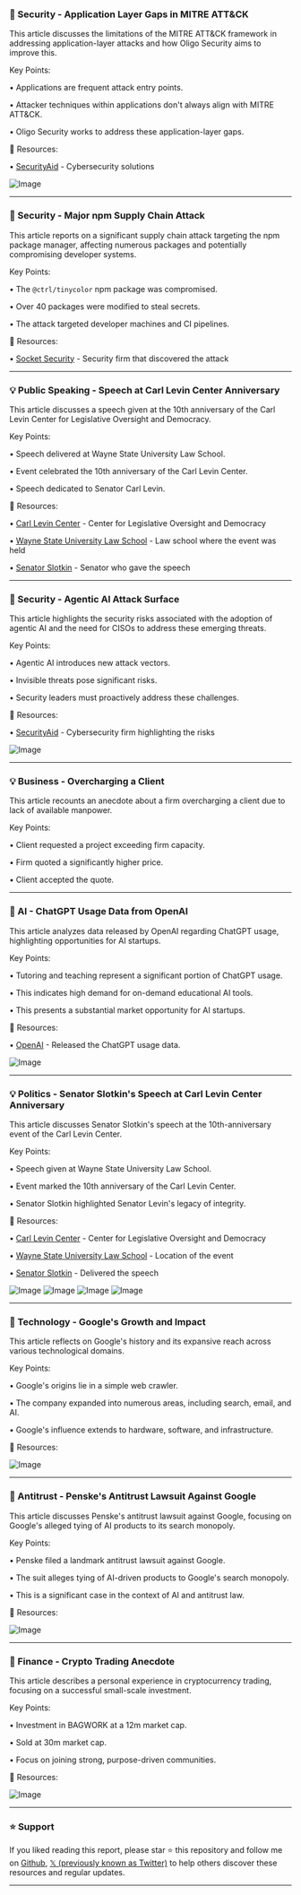 ### 🤖 Security - Application Layer Gaps in MITRE ATT&CK

This article discusses the limitations of the MITRE ATT&CK framework in addressing application-layer attacks and how Oligo Security aims to improve this.

Key Points:

• Applications are frequent attack entry points.

• Attacker techniques within applications don't always align with MITRE ATT&CK.

• Oligo Security works to address these application-layer gaps.


🔗 Resources:

• [SecurityAid](https://x.com/SecurityAid) - Cybersecurity solutions

![Image](https://pbs.twimg.com/media/G078Cd-XkAAuhXl?format=jpg&name=small)


---

### 🤖 Security - Major npm Supply Chain Attack

This article reports on a significant supply chain attack targeting the npm package manager, affecting numerous packages and potentially compromising developer systems.

Key Points:

• The `@ctrl/tinycolor` npm package was compromised.

• Over 40 packages were modified to steal secrets.

• The attack targeted developer machines and CI pipelines.


🔗 Resources:

• [Socket Security](https://x.com/SocketSecurity) - Security firm that discovered the attack


---

### 💡 Public Speaking - Speech at Carl Levin Center Anniversary

This article discusses a speech given at the 10th anniversary of the Carl Levin Center for Legislative Oversight and Democracy.

Key Points:

• Speech delivered at Wayne State University Law School.

• Event celebrated the 10th anniversary of the Carl Levin Center.

• Speech dedicated to Senator Carl Levin.


🔗 Resources:

• [Carl Levin Center](https://x.com/Levin_Center) - Center for Legislative Oversight and Democracy

• [Wayne State University Law School](https://x.com/_WayneLaw) - Law school where the event was held

• [Senator Slotkin](https://x.com/SenatorSlotkin) - Senator who gave the speech


---

### 🤖 Security - Agentic AI Attack Surface

This article highlights the security risks associated with the adoption of agentic AI and the need for CISOs to address these emerging threats.

Key Points:

• Agentic AI introduces new attack vectors.

• Invisible threats pose significant risks.

• Security leaders must proactively address these challenges.


🔗 Resources:

• [SecurityAid](https://x.com/SecurityAid) - Cybersecurity firm highlighting the risks

![Image](https://pbs.twimg.com/media/G07S14qWoAAXcKf?format=jpg&name=small)


---

### 💡 Business - Overcharging a Client

This article recounts an anecdote about a firm overcharging a client due to lack of available manpower.

Key Points:

• Client requested a project exceeding firm capacity.

• Firm quoted a significantly higher price.

• Client accepted the quote.


---

### 🚀 AI - ChatGPT Usage Data from OpenAI

This article analyzes data released by OpenAI regarding ChatGPT usage, highlighting opportunities for AI startups.

Key Points:

• Tutoring and teaching represent a significant portion of ChatGPT usage.

• This indicates high demand for on-demand educational AI tools.

• This presents a substantial market opportunity for AI startups.


🔗 Resources:

• [OpenAI](https://openai.com) - Released the ChatGPT usage data.

![Image](https://pbs.twimg.com/media/G07NPhkXwAAoQTi?format=jpg&name=small)


---

### 💡 Politics - Senator Slotkin's Speech at Carl Levin Center Anniversary

This article discusses Senator Slotkin's speech at the 10th-anniversary event of the Carl Levin Center.

Key Points:

• Speech given at Wayne State University Law School.

• Event marked the 10th anniversary of the Carl Levin Center.

• Senator Slotkin highlighted Senator Levin's legacy of integrity.


🔗 Resources:

• [Carl Levin Center](https://x.com/Levin_Center) - Center for Legislative Oversight and Democracy

• [Wayne State University Law School](https://x.com/_WayneLaw) - Location of the event

• [Senator Slotkin](https://x.com/SenatorSlotkin) - Delivered the speech

![Image](https://pbs.twimg.com/media/G06-xuNXgAA_tJm?format=jpg&name=360x360)
![Image](https://pbs.twimg.com/media/G06-xuKXgAABeK5?format=jpg&name=360x360)
![Image](https://pbs.twimg.com/media/G06-xuqWkAARD2z?format=jpg&name=360x360)
![Image](https://pbs.twimg.com/media/G06-3ilWsAAadZa?format=jpg&name=360x360)


---

### 🚀  Technology - Google's Growth and Impact

This article reflects on Google's history and its expansive reach across various technological domains.

Key Points:

• Google's origins lie in a simple web crawler.

• The company expanded into numerous areas, including search, email, and AI.

• Google's influence extends to hardware, software, and infrastructure.



🔗 Resources:

![Image](https://pbs.twimg.com/media/G047bnXXEAAM7l3?format=jpg&name=small)


---

### 🤖 Antitrust - Penske's Antitrust Lawsuit Against Google

This article discusses Penske's antitrust lawsuit against Google, focusing on Google's alleged tying of AI products to its search monopoly.

Key Points:

• Penske filed a landmark antitrust lawsuit against Google.

• The suit alleges tying of AI-driven products to Google's search monopoly.

• This is a significant case in the context of AI and antitrust law.


🔗 Resources:

![Image](https://pbs.twimg.com/media/G01h9phWAAAt_lu?format=png&name=small)


---

### 🚀 Finance - Crypto Trading Anecdote

This article describes a personal experience in cryptocurrency trading, focusing on a successful small-scale investment.

Key Points:

• Investment in BAGWORK at a 12m market cap.

• Sold at 30m market cap.

• Focus on joining strong, purpose-driven communities.


🔗 Resources:

![Image](https://pbs.twimg.com/media/G06s-joXoAA6z4k?format=png&name=small)


---

### ⭐️ Support

If you liked reading this report, please star ⭐️ this repository and follow me on [Github](https://github.com/Drix10), [𝕏 (previously known as Twitter)](https://x.com/DRIX_10_) to help others discover these resources and regular updates.

---